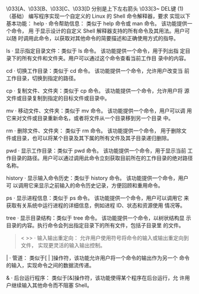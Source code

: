 \033[A、\033[B、\033[C、\033[D
分别是上下左右箭头
\033[3~
DEL键
(1) （基础） 编写程序实现一个自定义的 Linux 的 Shell 命令解释器，要求
实现以下基本功能：
help
· 命令帮助信息： 类似于 help 命令或 man 命令。 该功能提供一个命令， 用
于显示设计的自定义 Shell 解释器支持的所有命令及其用法。用户可以随
时调用此命令，以获取对其他命令的简要描述和正确使用方式的指导。

ls
· 显示指定目录文件：类似于 ls 命令。 该功能提供一个命令，用于列出指
定目录下的所有文件和文件夹。用户可以通过这个命令查看当前工作目
录中的内容。

cd
· 切换工作目录：类似于 cd 命令。 该功能提供一个命令，允许用户改变当
前工作目录，切换到指定的路径。

cp
· 复制文件、文件夹：类似于 cp 命令。 该功能提供一个命令，允许用户将
源文件或目录复制到指定的目标文件或目录中。

mv
· 移动文件、文件夹：类似于 mv 命令。 该功能提供一个命令，用户可以调
用它来对文件或目录重新命名，或者将文件从一个目录移到另一个目录
中。

rm
· 删除文件、文件夹： 类似于 rm 命令。 该功能提供一个命令， 用于删除文
件或目录，也可以将某个目录及其下属的所有文件及其子目录递归删除。

pwd
· 显示工作目录：类似于 pwd 命令。 该功能提供一个命令，用于显示当前
工作目录的路径。用户可以通过调用此命令立刻获取目前所在的工作目录的绝对路径名称。

history
· 显示输入命令历史：类似于 history 命令。 该功能提供一个命令，用户可
以调用它来显示之前输入的命令历史记录，方便回顾和重用命令。

ps
· 显示进程信息：类似于 ps 命令。 该功能提供一个命令，用户可以调用它
来获取有关系统中运行进程的详细信息，例如进程 ID、状态和资源使用
情况等。

tree
· 显示目录结构：类似于 tree 命令。 该功能提供一个命令，以树状结构显
示目录的内容。执行命令会列出指定目录下的所有文件，包括子目录里
的文件。
> < >>
· 输入输出重定向： 允许用户使用符号将命令的输入或输出重定向到文件，
实现更灵活的输入输出控制。

|
· 管道： 类似于[ | ]操作符，该功能允许用户将一个命令的输出作为另一个
命令的输入，实现命令之间的数据流传递。

&
· 后台运行程序： 类似于[&]操作符，该功能使得某个程序在后台运行，允
许用户继续输入其他命令而不阻塞 Shell。
